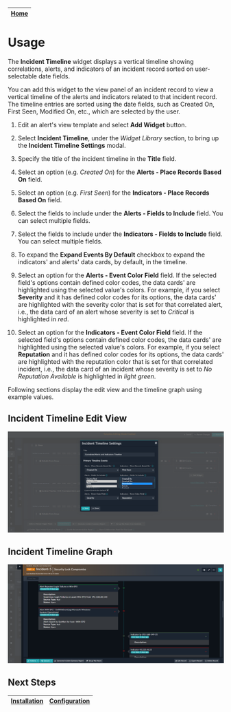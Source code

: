 | [Home](../README.md) |
|----------------------|

# Usage

The **Incident Timeline** widget displays a vertical timeline showing correlations, alerts, and indicators of an incident record sorted on user-selectable date fields. 

You can add this widget to the view panel of an incident record to view a vertical timeline of the alerts and indicators related to that incident record. The timeline entries are sorted using the date fields, such as Created On, First Seen, Modified On, etc., which are selected by the user.

1. Edit an alert's view template and select **Add Widget** button.

2. Select **Incident Timeline**, under the *Widget Library* section, to bring up the **Incident Timeline Settings** modal.

3. Specify the title of the incident timeline in the **Title** field.

4. Select an option (e.g. *Created On*) for the **Alerts - Place Records Based On** field.

5. Select an option (e.g. *First Seen*) for the **Indicators - Place Records Based On** field.

6. Select the fields to include under the **Alerts - Fields to Include** field. You can select multiple fields.

7. Select the fields to include under the **Indicators - Fields to Include** field. You can select multiple fields.

8. To expand the **Expand Events By Default** checkbox to expand the indicators' and alerts' data cards, by default, in the timeline.

9. Select an option for the **Alerts - Event Color Field** field. If the selected field's options contain defined color codes, the data cards' are highlighted using the selected value's colors. For example, if you select **Severity** and it has defined color codes for its options, the data cards' are highlighted with the severity color that is set for that correlated alert, i.e., the data card of an alert whose severity is set to *Critical* is highlighted in *red*.

10. Select an option for the **Indicators - Event Color Field** field. If the selected field's options contain defined color codes, the data cards' are highlighted using the selected value's colors. For example, if you select **Reputation** and it has defined color codes for its options, the data cards' are highlighted with the reputation color that is set for that correlated incident, i.e., the data card of an incident whose severity is set to *No Reputation Available* is highlighted in *light green*.

Following sections display the edit view and the timeline graph using example values.

## Incident Timeline Edit View

![](./res/incident-timeline-edit-view.png)

## Incident Timeline Graph

![](./res/incident-timeline-graph.png)

## Next Steps

| [Installation](./setup.md#installation) | [Configuration](./setup.md#configuration) |
|-----------------------------------------|-------------------------------------------|
